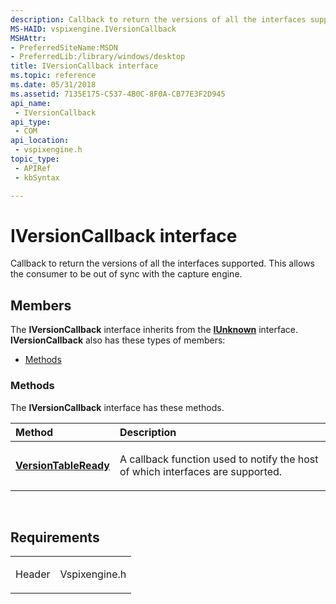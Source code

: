 ```yaml
---
description: Callback to return the versions of all the interfaces supported. This allows the consumer to be out of sync with the capture engine.
MS-HAID: vspixengine.IVersionCallback
MSHAttr:
- PreferredSiteName:MSDN
- PreferredLib:/library/windows/desktop
title: IVersionCallback interface
ms.topic: reference
ms.date: 05/31/2018
ms.assetid: 7135E175-C537-4B0C-8F0A-CB77E3F2D945
api_name: 
 - IVersionCallback
api_type: 
 - COM
api_location: 
 - vspixengine.h
topic_type: 
 - APIRef
 - kbSyntax

---
```


# <span id="vspixengine.iversioncallback"></span>IVersionCallback interface

Callback to return the versions of all the interfaces supported. This allows the consumer to be out of sync with the capture engine.

## Members

The **IVersionCallback** interface inherits from the [**IUnknown**](/windows/desktop/api/unknwn/nn-unknwn-iunknown) interface. **IVersionCallback** also has these types of members:

-   [Methods](#methods)

### <span id="methods"></span>Methods

The **IVersionCallback** interface has these methods.

<table><colgroup><col  /><col  /></colgroup><thead><tr class="header"><th style="text-align: left;">Method</th><th style="text-align: left;">Description</th></tr></thead><tbody><tr class="odd"><td style="text-align: left;"><a href="/windows/desktop/direct3dtools/iversioncallback-versiontableready-guid-arr-uint"><strong>VersionTableReady</strong></a></td><td style="text-align: left;"><p>A callback function used to notify the host of which interfaces are supported.</p></td></tr></tbody></table>

 

## Requirements

<table><colgroup><col  /><col  /></colgroup><tbody><tr class="odd"><td><p>Header</p></td><td>Vspixengine.h</td></tr></tbody></table>

 

 
